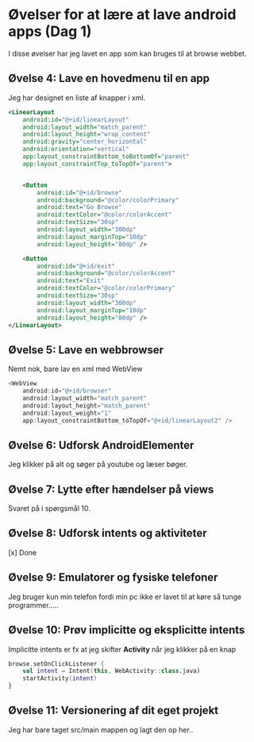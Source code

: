 # Øvelser for at lære at lave android apps (Dag 1)

I disse øvelser har jeg lavet en app som kan bruges til at browse webbet.

## Øvelse 4: Lave en hovedmenu til en app

Jeg har designet en liste af knapper i xml.

```xml
<LinearLayout
    android:id="@+id/linearLayout"
    android:layout_width="match_parent"
    android:layout_height="wrap_content"
    android:gravity="center_horizontal"
    android:orientation="vertical"
    app:layout_constraintBottom_toBottomOf="parent"
    app:layout_constraintTop_toTopOf="parent">


    <Button
        android:id="@+id/browse"
        android:background="@color/colorPrimary"
        android:text="Go Browse"
        android:textColor="@color/colorAccent"
        android:textSize="30sp"
        android:layout_width="300dp"
        android:layout_marginTop="10dp"
        android:layout_height="80dp" />

    <Button
        android:id="@+id/exit"
        android:background="@color/colorAccent"
        android:text="Exit"
        android:textColor="@color/colorPrimary"
        android:textSize="30sp"
        android:layout_width="300dp"
        android:layout_marginTop="10dp"
        android:layout_height="80dp" />
</LinearLayout>
```

## Øvelse 5: Lave en webbrowser

Nemt nok, bare lav en xml med WebView

```kotlin
<WebView
    android:id="@+id/browser"
    android:layout_width="match_parent"
    android:layout_height="match_parent"
    android:layout_weight="1"
    app:layout_constraintBottom_toTopOf="@+id/linearLayout2" />
```

## Øvelse 6: Udforsk AndroidElementer

Jeg klikker på alt og søger på youtube og læser bøger.


## Øvelse 7: Lytte efter hændelser på views

Svaret på i spørgsmål 10.

## Øvelse 8: Udforsk intents og aktiviteter

[x] Done

## Øvelse 9: Emulatorer og fysiske telefoner 

Jeg bruger kun min telefon fordi min pc ikke er lavet til at køre så tunge programmer.....

## Øvelse 10: Prøv implicitte og eksplicitte intents

Implicitte intents er fx at jeg skifter **Activity** når jeg klikker på en knap

```kotlin
browse.setOnClickListener {
    val intent = Intent(this, WebActivity::class.java)
    startActivity(intent)
}
```

## Øvelse 11: Versionering af dit eget projekt

Jeg har bare taget src/main mappen og lagt den op her..
